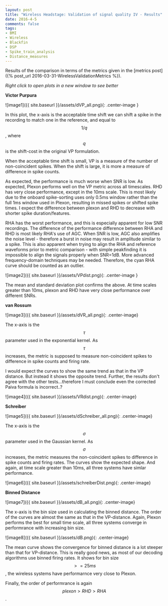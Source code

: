```yaml
---
layout: post
title: "Wireless Headstage: Validation of signal quality IV - Results"
date: 2016-4-5
comments: false
tags:
- BMI
- Wireless
- Blackfin
- DSP
- Spike_train_analysis
- Distance_measures
---
```


Results of the comparison in terms of the metrics given in the [metrics post]({% post_url 2016-03-31-WirelessValidationMetrics %}).

*Right click to open plots in a new window to see better*

**Victor Purpura**

![image1]({{ site.baseurl }}/assets/dVP_all.png){: .center-image }

In this plot, the x-axis is the acceptable time shift we can shift a spike in the recording to match one in the reference, and equal to $$1/q$$, where $$q$$ is the shift-cost in the original VP formulation.

When the acceptable time shift is small, VP is a measure of the number of non-coincident spikes. When the shift is large, it is more a measure of difference in spike counts. 

As expected, the performance is much worse when SNR is low. As expected, Plexon performs well on the VP metric across all timescales. RHD has very close performance, except in the 10ms scale. This is most likely due to the onboard spike-sorting uses only 0.5ms window rather than the full 1ms window used in Plexon, resulting in missed spikes or shifted spike times. I expect the difference between plexon and RHD to decrease with shorter spike duration/features.

RHA has the worst performance, and this is especially apparent for low SNR recordings. The difference of the performance difference between RHA and RHD is most likely RHA's use of AGC. When SNR is low, AGC also amplifies the noise level - therefore a burst in noise may result in amplitude similar to a spike. This is also apparent when trying to align the RHA and reference waveforms prior to metric comparison - with simple peakfinding it is impossible to align the signals properly when SNR=1dB. More advanced frequency-domain techniques may be needed. Therefore, the cyan RHA curve should be counted as an outlier.

![image2]({{ site.baseurl }}/assets/VPdist.png){: .center-image }

The mean and standard deviation plot confirms the above. At time scales greater than 10ms, plexon and RHD have very close performance over different SNRs.

**van Rossum**

![image3]({{ site.baseurl }}/assets/dVR_all.png){: .center-image}

The x-axis is the $$\tau$$ parameter used in the exponential kernel. As $$\tau$$ increases, the metric is supposed to measure non-coincident spikes to difference in spike counts and firing rate. 

I would expect the curves to show the same trend as that in the VP distance. But instead it shows the opposite trend. Further, the results don't agree with the other tests...therefore I must conclude even the corrected Paiva formula is incorrect..?

![image4]({{ site.baseurl }}/assets/VRdist.png){: .center-image}

**Schreiber**

![image5]({{ site.baseurl }}/assets/dSchreiber_all.png){: .center-image}

The x-axis is the $$\sigma$$ parameter used in the Gaussian kernel. As $$\sigma$$ increases, the metric measures the non-coincident spikes to difference in spike counts and firing rates. The curves show the expected shape. And again, at time scale greater than 10ms, all three systems have simlar performance.

![image6]({{ site.baseurl }}/assets/schreiberDist.png){: .center-image}

**Binned Distance**

![image7]({{ site.baseurl }}/assets/dB_all.png){: .center-image}

The x-axis is the bin size used in calculating the binned distance. The order of the curves are almost the same as that in the VP-distance. Again, Plexon performs the best for small time scale, all three systems converge in performrance with increasing bin size.

![image8]({{ site.baseurl }}/assets/dB.png){: .center-image}

The mean curve shows the convergence for binned distance is a lot steeper than that for VP-distance. This is really good news, as most of our decoding algorithms use binned firing rates. It shows for bin size $$>=25ms$$, the wireless systems have performarnce very close to Plexon.

Finally, the order of performrance is again $$plexon>RHD>RHA$$.
